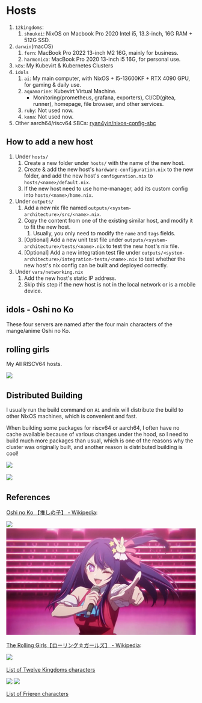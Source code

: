 # Hosts

1. `12kingdoms`:
   1. `shoukei`: NixOS on Macbook Pro 2020 Intel i5, 13.3-inch, 16G RAM + 512G SSD.
1. `darwin`(macOS)
   1. `fern`: MacBook Pro 2022 13-inch M2 16G, mainly for business.
   1. `harmonica`: MacBook Pro 2020 13-inch i5 16G, for personal use.
1. `k8s`: My Kubevirt & Kubernetes Clusters
1. `idols`
   1. `ai`: My main computer, with NixOS + I5-13600KF + RTX 4090 GPU, for gaming & daily use.
   2. `aquamarine`: Kubevirt Virtual Machine.
      - Monitoring(prometheus, grafana, exporters), CI/CD(gitea, runner), homepage, file browser,
        and other services.
   3. `ruby`: Not used now.
   4. `kana`: Not used now.
1. Other aarch64/riscv64 SBCs:
   [ryan4yin/nixos-config-sbc](https://github.com/ryan4yin/nixos-config-sbc)

## How to add a new host

1. Under `hosts/`
   1. Create a new folder under `hosts/` with the name of the new host.
   2. Create & add the new host's `hardware-configuration.nix` to the new folder, and add the new
      host's `configuration.nix` to `hosts/<name>/default.nix`.
   3. If the new host need to use home-manager, add its custom config into `hosts/<name>/home.nix`.
1. Under `outputs/`
   1. Add a new nix file named `outputs/<system-architecture>/src/<name>.nix`.
   2. Copy the content from one of the existing similar host, and modify it to fit the new host.
      1. Usually, you only need to modify the `name` and `tags` fields.
   3. [Optional] Add a new unit test file under `outputs/<system-architecture>/tests/<name>.nix` to
      test the new host's nix file.
   4. [Optional] Add a new integration test file under
      `outputs/<system-architecture>/integration-tests/<name>.nix` to test whether the new host's
      nix config can be built and deployed correctly.
1. Under `vars/networking.nix`
   1. Add the new host's static IP address.
   1. Skip this step if the new host is not in the local network or is a mobile device.

## idols - Oshi no Ko

These four servers are named after the four main characters of the mange/anime Oshi no Ko.

## rolling girls

My All RISCV64 hosts.

![](/_img/nixos-riscv-cluster.webp)

## Distributed Building

I usually run the build command on `Ai` and nix will distribute the build to other NixOS machines,
which is convenient and fast.

When building some packages for riscv64 or aarch64, I often have no cache available because of
various changes under the hood, so I need to build much more packages than usual, which is one of
the reasons why the cluster was originally built, and another reason is distributed building is
cool!

![](/_img/nix-distributed-building.webp)

![](/_img/nix-distributed-building-log.webp)

## References

[Oshi no Ko 【推しの子】 - Wikipedia](https://en.wikipedia.org/wiki/Oshi_no_Ko):

![](/_img/idols-famaily.webp) ![](/_img/eva.webp)

[The Rolling Girls【ローリング☆ガールズ】 - Wikipedia](https://en.wikipedia.org/wiki/The_Rolling_Girls):

![](/_img/rolling_girls.webp)

[List of Twelve Kingdoms characters](https://en.wikipedia.org/wiki/List_of_Twelve_Kingdoms_characters)

![](/_img/12kingdoms-1.webp) ![](/_img/12kingdoms-Youko-Rakushun.webp)

[List of Frieren characters](https://en.wikipedia.org/wiki/List_of_Frieren_characters)
